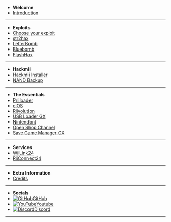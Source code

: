 - **Welcome**
- [Introduction](/README)
---
- **Exploits**
- [Choose your exploit](/chooseyourexploit)
- [str2hax](/str2hax)
- [LetterBomb](/letterbomb)
- [Bluebomb](/bluebomb)
- [FlashHax](/FlashHax)
---
- **Hackmii**
- [Hackmii Installer](/hackmii-installer)
- [NAND Backup](/nandbackup)
---
- **The Essentials**
- [Priiloader](/priiloader)
- [cIOS](/cIOS)
- [Riivolution](/riivolution)
- [USB Loader GX](/ULGX)
- [Nintendont](/nintendont)
- [Open Shop Channel](/OSC)
- [Save Game Manager GX](/sgmgx)
---
- **Services**
- [WiiLink24](/WiiLink)
- [RiiConnect24](/rc24)
---
- **Extra Information**
- [Credits](/credits)
---
- **Socials**
- [![GitHub](https://icongr.am/simple/github.svg?color=808080&size=16)GitHub](https://github.com/zuper64/wii-homebrew)
- [![YouTube](https://icongr.am/simple/youtube.svg?color=808080&size=16)Youtube](https://www.youtube.com/@Zuper64)
- [![Discord](https://icongr.am/simple/discord.svg?color=808080&size=16)Discord](https://discord.gg/dK5rNaMhMt)
---
